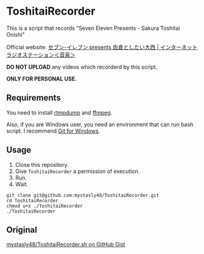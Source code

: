 # ToshitaiRecorder

This is a script that records "Seven Eleven Presents - Sakura Toshitai Onishi"

Official website: [セブン-イレブン presents 佐倉としたい大西 | インターネットラジオステーション＜音泉＞](https://www.onsen.ag/program/toshitai/)

**DO NOT UPLOAD** any videos which recorderd by this script.

**ONLY FOR PERSONAL USE.**

## Requirements

You need to install [rtmpdump](https://rtmpdump.mplayerhq.hu/) and [ffmpeg](https://www.ffmpeg.org/).

Also, if you are Windows user, you need an environment that can run bash script.
I recommend [Git for Windows](https://gitforwindows.org/).

## Usage

1. Close this repository.
1. Give `ToshitaiRecorder` a permission of execution.
1. Run.
1. Wait.

```
git clone git@github.com:mystasly48/ToshitaiRecorder.git
cd ToshitaiRecorder
chmod u+x ./ToshitaiRecorder
./ToshitaiRecorder
```

## Original

[mystasly48/ToshitaiRecorder.sh on GitHub Gist](https://gist.github.com/mystasly48/07b4b4167cfbb91c97bec846dd2c5c3d)

